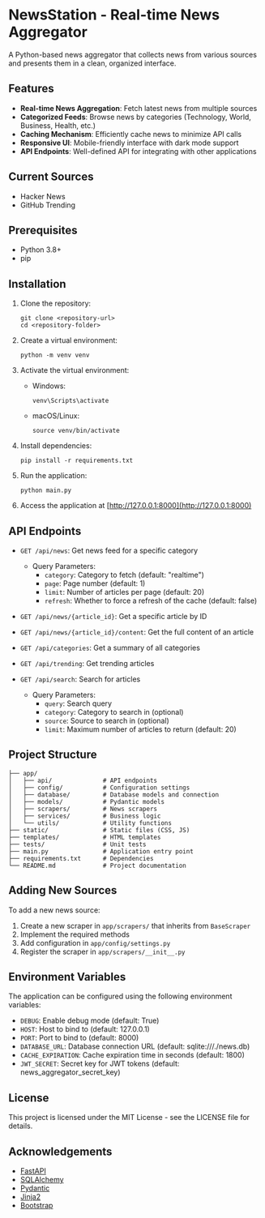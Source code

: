 # NewsStation - Real-time News Aggregator

A Python-based news aggregator that collects news from various sources and presents them in a clean, organized interface.

## Features

- **Real-time News Aggregation**: Fetch latest news from multiple sources
- **Categorized Feeds**: Browse news by categories (Technology, World, Business, Health, etc.)
- **Caching Mechanism**: Efficiently cache news to minimize API calls
- **Responsive UI**: Mobile-friendly interface with dark mode support
- **API Endpoints**: Well-defined API for integrating with other applications

## Current Sources

- Hacker News
- GitHub Trending

## Prerequisites

- Python 3.8+
- pip

## Installation

1. Clone the repository:
   ```
   git clone <repository-url>
   cd <repository-folder>
   ```

2. Create a virtual environment:
   ```
   python -m venv venv
   ```

3. Activate the virtual environment:
   
   - Windows:
     ```
     venv\Scripts\activate
     ```
   
   - macOS/Linux:
     ```
     source venv/bin/activate
     ```

4. Install dependencies:
   ```
   pip install -r requirements.txt
   ```

5. Run the application:
   ```
   python main.py
   ```

6. Access the application at [http://127.0.0.1:8000](http://127.0.0.1:8000)

## API Endpoints

- `GET /api/news`: Get news feed for a specific category
  - Query Parameters:
    - `category`: Category to fetch (default: "realtime")
    - `page`: Page number (default: 1)
    - `limit`: Number of articles per page (default: 20)
    - `refresh`: Whether to force a refresh of the cache (default: false)

- `GET /api/news/{article_id}`: Get a specific article by ID

- `GET /api/news/{article_id}/content`: Get the full content of an article

- `GET /api/categories`: Get a summary of all categories

- `GET /api/trending`: Get trending articles

- `GET /api/search`: Search for articles
  - Query Parameters:
    - `query`: Search query
    - `category`: Category to search in (optional)
    - `source`: Source to search in (optional)
    - `limit`: Maximum number of articles to return (default: 20)

## Project Structure

```
├── app/
│   ├── api/              # API endpoints
│   ├── config/           # Configuration settings
│   ├── database/         # Database models and connection
│   ├── models/           # Pydantic models
│   ├── scrapers/         # News scrapers
│   ├── services/         # Business logic
│   └── utils/            # Utility functions
├── static/               # Static files (CSS, JS)
├── templates/            # HTML templates
├── tests/                # Unit tests
├── main.py               # Application entry point
├── requirements.txt      # Dependencies
└── README.md             # Project documentation
```

## Adding New Sources

To add a new news source:

1. Create a new scraper in `app/scrapers/` that inherits from `BaseScraper`
2. Implement the required methods
3. Add configuration in `app/config/settings.py`
4. Register the scraper in `app/scrapers/__init__.py`

## Environment Variables

The application can be configured using the following environment variables:

- `DEBUG`: Enable debug mode (default: True)
- `HOST`: Host to bind to (default: 127.0.0.1)
- `PORT`: Port to bind to (default: 8000)
- `DATABASE_URL`: Database connection URL (default: sqlite:///./news.db)
- `CACHE_EXPIRATION`: Cache expiration time in seconds (default: 1800)
- `JWT_SECRET`: Secret key for JWT tokens (default: news_aggregator_secret_key)

## License

This project is licensed under the MIT License - see the LICENSE file for details.

## Acknowledgements

- [FastAPI](https://fastapi.tiangolo.com/)
- [SQLAlchemy](https://www.sqlalchemy.org/)
- [Pydantic](https://pydantic-docs.helpmanual.io/)
- [Jinja2](https://jinja.palletsprojects.com/)
- [Bootstrap](https://getbootstrap.com/)